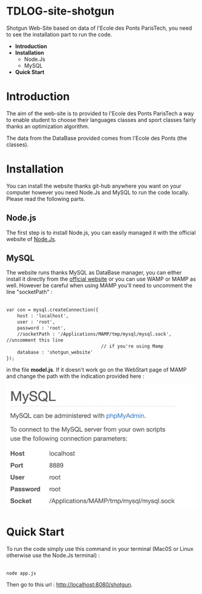 # TDLOG-site-shotgun

Shotgun Web-Site based on data of l'Ecole des Ponts ParisTech, you need to see the installation part to run the code.

<ul>
<li><strong>Introduction</strong></li>
<li><strong>Installation</strong>
<ul> 
<li>Node.Js
<li>MySQL
</ul>
</li>
<li><strong>Quick Start</strong>
</ul>

<h1>Introduction</h1>

The aim of the web-site is to provided to l'Ecole des Ponts ParisTech a way to enable student to choose their languages classes and sport classes fairly thanks an optimization algorithm.

The data from the DataBase provided comes from l'Ecole des Ponts (the classes).

<h1>Installation</h1>

You can install the website thanks git-hub anywhere you want on your computer however you need Node.Js and MySQL to run the code locally. Please read the following parts.
	
<h2>Node.js</h2>
	
The first step is to install Node.js, you can easily managed it with the official website of  <a href = "https://nodejs.org/en/">Node.Js</a>.

<h2>MySQL</h2>

The website runs thanks MySQL as DataBase manager, you can either install it directly from the <a href="https://www.mysql.com/">official website</a> or you can use WAMP or MAMP as well. However be careful when using MAMP you'll need to uncomment the line "socketPath" : 

<pre><code>
var con = mysql.createConnection({
	host : 'localhost',
	user : 'root',
	password : 'root',
	//socketPath : '/Applications/MAMP/tmp/mysql/mysql.sock',  //uncomment this line 
								   // if you're using Mamp 
	database : 'shotgun_website'
});
</code></pre>
in the file <strong>model.js</strong>. If it doesn't work go on the WebStart page of MAMP and change the path with the indication provided here :


<img src="Mamp_socket.png">

<h1>Quick Start</h1>

To run the code simply use this command in your terminal (Mac0S or Linux otherwise use the Node.Js terminal) : 
<pre><code>
node app.js
</code></pre>
Then go to this url : <a href="http://localhost:8080/shotgun">http://localhost:8080/shotgun</a>.
